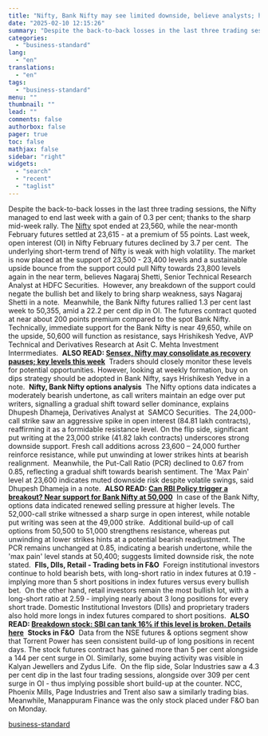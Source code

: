 ```yaml
---
title: "Nifty, Bank Nifty may see limited downside, believe analysts; here's why"
date: "2025-02-10 12:15:26"
summary: "Despite the back-to-back losses in the last three trading sessions, the Nifty managed to end last week with a gain of 0.3 per cent; thanks to the sharp mid-week rally. The Nifty spot ended at 23,560, while the near-month February futures settled at 23,615 - at a premium of 55..."
categories:
  - "business-standard"
lang:
  - "en"
translations:
  - "en"
tags:
  - "business-standard"
menu: ""
thumbnail: ""
lead: ""
comments: false
authorbox: false
pager: true
toc: false
mathjax: false
sidebar: "right"
widgets:
  - "search"
  - "recent"
  - "taglist"
---
```


Despite the back-to-back losses in the last three trading sessions, the Nifty managed to end last week with a gain of 0.3 per cent; thanks to the sharp mid-week rally. The [Nifty](https://www.business-standard.com/markets/nse-nifty-indices-20559) spot ended at 23,560, while the near-month February futures settled at 23,615 - at a premium of 55 points. Last week, open interest (OI) in Nifty February futures declined by 3.7 per cent.  The underlying short-term trend of Nifty is weak with high volatility. The market is now placed at the support of 23,500 - 23,400 levels and a sustainable upside bounce from the support could pull Nifty towards 23,800 levels again in the near term, believes Nagaraj Shetti, Senior Technical Research Analyst at HDFC Securities.  However, any breakdown of the support could negate the bullish bet and likely to bring sharp weakness, says Nagaraj Shetti in a note.  Meanwhile, the Bank Nifty futures rallied 1.3 per cent last week to 50,355, amid a 22.2 per cent dip in OI. The futures contract quoted at near about 200 points premium compared to the spot Bank Nifty.  Technically, immediate support for the Bank Nifty is near 49,650, while on the upside, 50,600 will function as resistance, says Hrishikesh Yedve, AVP Technical and Derivatives Research at Asit C. Mehta Investment Interrmediates.  **ALSO READ: [Sensex, Nifty may consolidate as recovery pauses; key levels this week](https://www.business-standard.com/markets/news/sensex-nifty-may-consolidate-as-recovery-pauses-key-levels-this-week-125021000168_1.html?1739159230)**  Traders should closely monitor these levels for potential opportunities. However, looking at weekly formation, buy on dips strategy should be adopted in Bank Nifty, says Hrishikesh Yedve in a note.  **Nifty, Bank Nifty options analysis**  The Nifty options data indicates a moderately bearish undertone, as call writers maintain an edge over put writers, signalling a gradual shift toward seller dominance, explains Dhupesh Dhameja, Derivatives Analyst at  SAMCO Securities.  The 24,000-call strike saw an aggressive spike in open interest (84.81 lakh contracts), reaffirming it as a formidable resistance level. On the flip side, significant put writing at the 23,000 strike (41.82 lakh contracts) underscores strong downside support. Fresh call additions across 23,600 – 24,000 further reinforce resistance, while put unwinding at lower strikes hints at bearish realignment.  Meanwhile, the Put-Call Ratio (PCR) declined to 0.67 from 0.85, reflecting a gradual shift towards bearish sentiment. The 'Max Pain' level at 23,600 indicates muted downside risk despite volatile swings, said Dhupesh Dhameja in a note.  **ALSO READ: [Can RBI Policy trigger a breakout? Near support for Bank Nifty at 50,000](https://www.business-standard.com/markets/news/can-rbi-policy-trigger-a-breakout-near-support-for-bank-nifty-at-50-000-125020700146_1.html?1739158608)**  In case of the Bank Nifty, options data indicated renewed selling pressure at higher levels. The 52,000-call strike witnessed a sharp surge in open interest, while notable put writing was seen at the 49,000 strike.  Additional build-up of call options from 50,500 to 51,000 strengthens resistance, whereas put unwinding at lower strikes hints at a potential bearish readjustment. The PCR remains unchanged at 0.85, indicating a bearish undertone, while the 'max pain' level stands at 50,400; suggests limited downside risk, the note stated.  **FIIs, DIIs, Retail - Trading bets in F&O**  Foreign institutional investors continue to hold bearish bets, with long-short ratio in index futures at 0.19 - implying more than 5 short positions in index futures versus every bullish bet.  On the other hand, retail investors remain the most bullish lot, with a long-short ratio at 2.59 - implying nearly about 3 long positions for every short trade. Domestic Institutional Investors (DIIs) and proprietary traders also hold more longs in index futures compared to short positions.  **ALSO READ: [Breakdown stock: SBI can tank 16% if this level is broken. Details here](https://www.business-standard.com/markets/news/breakdown-stock-sbi-can-tank-16-if-this-level-is-broken-details-here-125020700502_1.html?1739158608)**  **Stocks in F&O**  Data from the NSE futures & options segment show that Torrent Power has seen consistent build-up of long positions in recent days. The stock futures contract has gained more than 5 per cent alongside a 144 per cent surge in OI. Similarly, some buying activity was visible in Kalyan Jewellers and Zydus Life.  On the flip side, Solar Industries saw a 4.3 per cent dip in the last four trading sessions, alongside over 309 per cent surge in OI - thus implying possible short build-up at the counter. NCC, Phoenix Mills, Page Industries and Trent also saw a similarly trading bias.  Meanwhile, Manappuram Finance was the only stock placed under F&O ban on Monday.

[business-standard](https://www.business-standard.com/markets/news/nifty-bank-nifty-may-see-limited-downside-believe-analysts-here-s-why-125021000185_1.html)
